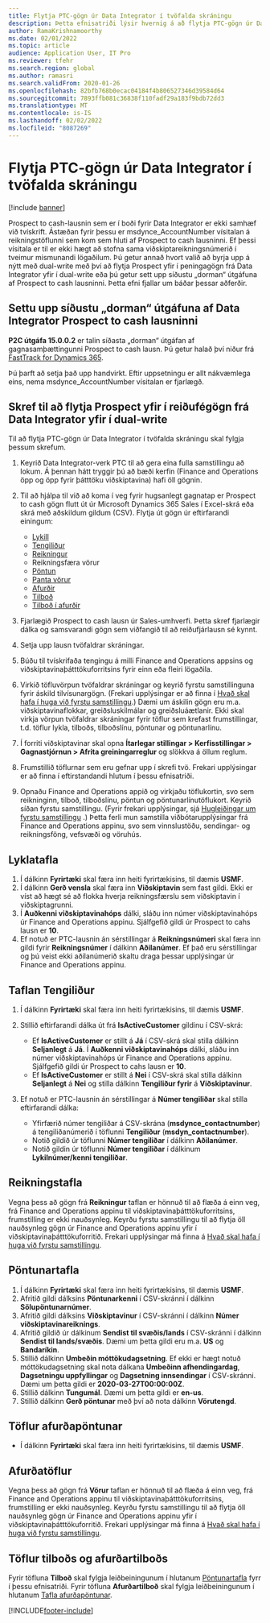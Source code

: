 ```yaml
---
title: Flytja PTC-gögn úr Data Integrator í tvöfalda skráningu
description: Þetta efnisatriði lýsir hvernig á að flytja PTC-gögn úr Data Integrator í tvöfalda skráningu.
author: RamaKrishnamoorthy
ms.date: 02/01/2022
ms.topic: article
audience: Application User, IT Pro
ms.reviewer: tfehr
ms.search.region: global
ms.author: ramasri
ms.search.validFrom: 2020-01-26
ms.openlocfilehash: 82bfb768b0ecac04184f4b806527346d39584d64
ms.sourcegitcommit: 7893ffb081c36838f110fadf29a183f9bdb72dd3
ms.translationtype: MT
ms.contentlocale: is-IS
ms.lasthandoff: 02/02/2022
ms.locfileid: "8087269"
---
```

# <a name="migrate-prospect-to-cash-data-from-data-integrator-to-dual-write"></a>Flytja PTC-gögn úr Data Integrator í tvöfalda skráningu

[!include [banner](../../includes/banner.md)]

Prospect to cash-lausnin sem er í boði fyrir Data Integrator er ekki samhæf við tvískrift. Ástæðan fyrir þessu er msdynce_AccountNumber vísitalan á reikningstöflunni sem kom sem hluti af Prospect to cash lausninni. Ef þessi vísitala er til er ekki hægt að stofna sama viðskiptareikningsnúmerið í tveimur mismunandi lögaðilum. Þú getur annað hvort valið að byrja upp á nýtt með dual-write með því að flytja Prospect yfir í peningagögn frá Data Integrator yfir í dual-write eða þú getur sett upp síðustu „dorman“ útgáfuna af Prospect to cash lausninni. Þetta efni fjallar um báðar þessar aðferðir.

## <a name="install-the-last-dorman-version-of-the-data-integrator-prospect-to-cash-solution"></a>Settu upp síðustu „dorman“ útgáfuna af Data Integrator Prospect to cash lausninni

**P2C útgáfa 15.0.0.2** er talin síðasta „dorman“ útgáfan af gagnasamþættingunni Prospect to cash lausn. Þú getur halað því niður frá [FastTrack for Dynamics 365](https://github.com/microsoft/Dynamics-365-FastTrack-Implementation-Assets/tree/master/Dual-write/P2C).

Þú þarft að setja það upp handvirkt. Eftir uppsetningu er allt nákvæmlega eins, nema msdynce_AccountNumber vísitalan er fjarlægð.

## <a name="steps-to-migrate-prospect-to-cash-data-from-data-integrator-to-dual-write"></a>Skref til að flytja Prospect yfir í reiðufégögn frá Data Integrator yfir í dual-write

Til að flytja PTC-gögn úr Data Integrator í tvöfalda skráningu skal fylgja þessum skrefum.

1. Keyrið Data Integrator-verk PTC til að gera eina fulla samstillingu að lokum. Á þennan hátt tryggir þú að bæði kerfin (Finance and Operations öpp og öpp fyrir þátttöku viðskiptavina) hafi öll gögnin.
2. Til að hjálpa til við að koma í veg fyrir hugsanlegt gagnatap er Prospect to cash gögn flutt út úr Microsoft Dynamics 365 Sales í Excel-skrá eða skrá með aðskildum gildum (CSV). Flytja út gögn úr eftirfarandi einingum:

    - [Lykill](#account-table)
    - [Tengiliður](#contact-table)
    - [Reikningur](#invoice-table)
    - Reikningsfæra vörur
    - [Pöntun](#order-table)
    - [Panta vörur](#order-products-table)
    - [Afurðir](#products-table)
    - [Tilboð](#quote-and-quote-product-tables)
    - [Tilboð í afurðir](#quote-and-quote-product-tables)

3. Fjarlægið Prospect to cash lausn úr Sales-umhverfi. Þetta skref fjarlægir dálka og samsvarandi gögn sem viðfangið til að reiðufjárlausn sé kynnt.
4. Setja upp lausn tvöfaldrar skráningar.
5. Búðu til tvískrifaða tengingu á milli Finance and Operations appsins og viðskiptavinaþátttökuforritsins fyrir einn eða fleiri lögaðila.
6. Virkið töfluvörpun tvöfaldrar skráningar og keyrið fyrstu samstillinguna fyrir áskild tilvísunargögn. (Frekari upplýsingar er að finna í [Hvað skal hafa í huga við fyrstu samstillingu](initial-sync-guidance.md).) Dæmi um áskilin gögn eru m.a. viðskiptavinaflokkar, greiðsluskilmálar og greiðsluáætlanir. Ekki skal virkja vörpun tvöfaldrar skráningar fyrir töflur sem krefast frumstillingar, t.d. töflur lykla, tilboðs, tilboðslínu, pöntunar og pöntunarlínu.
7. Í forriti viðskiptavinar skal opna **Ítarlegar stillingar \> Kerfisstillingar \> Gagnastjórnun \> Afrita greiningarreglur** og slökkva á öllum reglum.
8. Frumstillið töflurnar sem eru gefnar upp í skrefi tvö. Frekari upplýsingar er að finna í eftirstandandi hlutum í þessu efnisatriði.
9. Opnaðu Finance and Operations appið og virkjaðu töflukortin, svo sem reikninginn, tilboð, tilboðslínu, pöntun og pöntunarlínutöflukort. Keyrið síðan fyrstu samstillingu. (Fyrir frekari upplýsingar, sjá [Hugleiðingar um fyrstu samstillingu](initial-sync-guidance.md) .) Þetta ferli mun samstilla viðbótarupplýsingar frá Finance and Operations appinu, svo sem vinnslustöðu, sendingar- og reikningsföng, vefsvæði og vöruhús.

## <a name="account-table"></a>Lyklatafla

1. Í dálkinn **Fyrirtæki** skal færa inn heiti fyrirtækisins, til dæmis **USMF**.
2. Í dálkinn **Gerð vensla** skal færa inn **Viðskiptavin** sem fast gildi. Ekki er víst að hægt sé að flokka hverja reikningsfærslu sem viðskiptavin í viðskiptagrunni.
3. Í **Auðkenni viðskiptavinahóps** dálki, sláðu inn númer viðskiptavinahóps úr Finance and Operations appinu. Sjálfgefið gildi úr Prospect to cahs lausn er **10**.
4. Ef notuð er PTC-lausnin án sérstillingar á **Reikningsnúmeri** skal færa inn gildi fyrir **Reikningsnúmer** í dálkinn **Aðilanúmer**. Ef það eru sérstillingar og þú veist ekki aðilanúmerið skaltu draga þessar upplýsingar úr Finance and Operations appinu.

## <a name="contact-table"></a>Taflan Tengiliður

1. Í dálkinn **Fyrirtæki** skal færa inn heiti fyrirtækisins, til dæmis **USMF**.
2. Stillið eftirfarandi dálka út frá **IsActiveCustomer** gildinu í CSV-skrá:

    - Ef **IsActiveCustomer** er stillt á **Já** í CSV-skrá skal stilla dálkinn **Seljanlegt** á **Já**. Í **Auðkenni viðskiptavinahóps** dálki, sláðu inn númer viðskiptavinahóps úr Finance and Operations appinu. Sjálfgefið gildi úr Prospect to cahs lausn er **10**.
    - Ef **IsActiveCustomer** er stillt á **Nei** í CSV-skrá skal stilla dálkinn **Seljanlegt** á **Nei** og stilla dálkinn **Tengiliður fyrir** á **Viðskiptavinur**.

3. Ef notuð er PTC-lausnin án sérstillingar á **Númer tengiliðar** skal stilla eftirfarandi dálka:

    - Yfirfærið númer tengiliðar á CSV-skrána (**msdynce\_contactnumber**) á tengiliðanúmerið í töflunni **Tengiliður** (**msdyn\_contactnumber**).
    - Notið gildið úr töflunni **Númer tengiliðar** í dálkinn **Aðilanúmer**.
    - Notið gildin úr töflunni **Númer tengiliðar** í dálkinum **Lykilnúmer/kenni tengiliðar**.

## <a name="invoice-table"></a>Reikningstafla

Vegna þess að gögn frá **Reikningur** taflan er hönnuð til að flæða á einn veg, frá Finance and Operations appinu til viðskiptavinaþátttökuforritsins, frumstilling er ekki nauðsynleg. Keyrðu fyrstu samstillingu til að flytja öll nauðsynleg gögn úr Finance and Operations appinu yfir í viðskiptavinaþátttökuforritið. Frekari upplýsingar má finna á [Hvað skal hafa í huga við fyrstu samstillingu](initial-sync-guidance.md).

## <a name="order-table"></a>Pöntunartafla

1. Í dálkinn **Fyrirtæki** skal færa inn heiti fyrirtækisins, til dæmis **USMF**.
2. Afritið gildi dálksins **Pöntunarkenni** í CSV-skránni í dálkinn **Sölupöntunarnúmer**.
3. Afritið gildi dálksins **Viðskiptavinur** í CSV-skránni í dálkinn **Númer viðskiptavinareiknings**.
4. Afritið gildið úr dálkinum **Sendist til svæðis/lands** í CSV-skránni í dálkinn **Sendist til lands/svæðis**. Dæmi um þetta gildi eru m.a. **US** og **Bandaríkin**.
5. Stillið dálkinn **Umbeðin móttökudagsetning**. Ef ekki er hægt notuð móttökudagsetning skal nota dálkana **Umbeðinn afhendingardag**, **Dagsetningu uppfyllingar** og **Dagsetning innsendingar** í CSV-skránni. Dæmi um þetta gildi er **2020-03-27T00:00:00Z**.
6. Stillið dálkinn **Tungumál**. Dæmi um þetta gildi er **en-us**.
7. Stillið dálkinn **Gerð pöntunar** með því að nota dálkinn **Vörutengd**.

## <a name="order-products-table"></a>Töflur afurðapöntunar

- Í dálkinn **Fyrirtæki** skal færa inn heiti fyrirtækisins, til dæmis **USMF**.

## <a name="products-table"></a>Afurðatöflur

Vegna þess að gögn frá **Vörur** taflan er hönnuð til að flæða á einn veg, frá Finance and Operations appinu til viðskiptavinaþátttökuforritsins, frumstilling er ekki nauðsynleg. Keyrðu fyrstu samstillingu til að flytja öll nauðsynleg gögn úr Finance and Operations appinu yfir í viðskiptavinaþátttökuforritið. Frekari upplýsingar má finna á [Hvað skal hafa í huga við fyrstu samstillingu](initial-sync-guidance.md).

## <a name="quote-and-quote-product-tables"></a>Töflur tilboðs og afurðartilboðs

Fyrir töfluna **Tilboð** skal fylgja leiðbeiningunum í hlutanum [Pöntunartafla](#order-table) fyrr í þessu efnisatriði. Fyrir töfluna **Afurðartilboð** skal fylgja leiðbeiningunum í hlutanum [Tafla afurðapöntunar](#order-products-table).


[!INCLUDE[footer-include](../../../../includes/footer-banner.md)]
